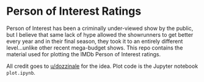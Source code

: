 # Person of Interest Ratings

Person of Interest has been a criminally under-viewed show by the public, but I believe that same lack of hype allowed the showrunners to get better every year and in their final season, they took it to an entirely different level...unlike other recent mega-budget shows. This repo contains the material used for plotting the IMDb Person of Interest ratings.

All credit goes to [u/dozzinale](https://www.reddit.com/user/dozzinale/) for the idea. Plot code is the Jupyter notebook `plot.ipynb`. 
